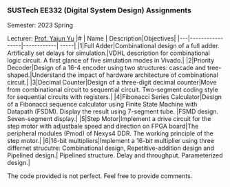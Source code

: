### SUSTech EE332 (Digital System Design) Assignments

Semester: 2023 Spring

Lecturer: [Prof. Yajun Yu](https://www.sustech.edu.cn/en/faculties/yuyajun.html)
|#  | Name | Description|Objectives|
|---|-----------------|------------| -----|
|1|Full Adder|Combinational design of a full adder. Artifically set delays for simulation.|VDHL description for combinational logic circuit. A first glance of five simulation modes in Vivado.|
|2|Priority Decoder|Design of a 16-4 encoder using two structures: cascade and tree-shaped.|Understand the impact of hardware architecture of combinational circuit.|
|3|Decimal Counter|Design of a three-digit decimal counter|Move from combinational circuit to sequential circuit. Two-segment coding style for sequential circuits with registers.| 
|4|Fibonacci Series Calculator|Design of a Fibonacci sequence calculator using Finite State Machine with Datapath (FSDM). Display the result using 7-segment tube. |FSMD design. Seven-segment display.|
|5|Step Motor|Implement a drive circuit for the step motor with adjustbale speed and direction on FPGA board|The peripheral modules (Pmod) of Nexys4 DDR. The working principle of the step motor.|
|6|16-bit multipliers|Implement a 16-bit multiplier using three differnet strucutre: Combinational design, Repetitive-addition design and Pipelined design.| Pipelined structure. Delay and throughput. Parameterized design.|

The code provided is not perfect. Feel free to provide comments.
